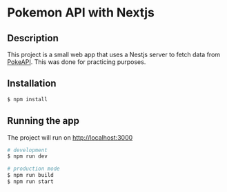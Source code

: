 # Pokemon API with Nextjs
## Description

This project is a small web app that uses a Nestjs server to fetch data from [PokeAPI](https://pokeapi.co/). This was done for practicing purposes.

## Installation

```bash
$ npm install
```

## Running the app

The project will run on [http://localhost:3000](http://localhost:3000)

```bash
# development
$ npm run dev

# production mode
$ npm run build
$ npm run start
```